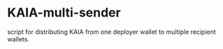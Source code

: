 # KAIA-multi-sender
script for distributing KAIA from one deployer wallet to multiple recipient wallets.
